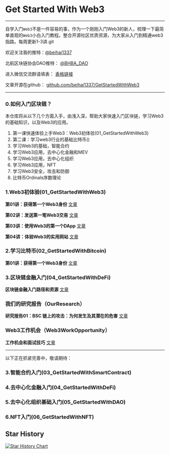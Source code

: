 # Get Started With Web3
---
自学入门`Web3`不是一件容易的事，作为一个刚刚入门Web3的新人，梳理一下最简单直观的`Web3`小白入门教程。整合开源社区优质资源，为大家从入门到精通web3指路。每周更新1-3讲.git

欢迎关注我的推特：[@beihai1337](https://twitter.com/beihai1337)

北航区块链协会DAO推特： [@BHBA_DAO](https://twitter.com/BHBA_DAO)

进入微信交流群请填表： [表格链接](https://forms.gle/QMBwL6LwZyQew1tX8)

文章开源在github： [github.com/beihai1337/GetStartedWithWeb3](https://github.com/beihai1337/GetStartedWithWeb3)

----

### 0.如何入门区块链？

本仓库将从以下几个方面入手，由浅入深，帮助大家快速入门区块链，学习Web3的基础知识，以及Web3的应用。

1. 第一课快速体验上手Web3：Web3初体验(01_GetStartedWithWeb3)
2. 第二课：学习web3行业的基础比特币()
3. 学习Web3的基础，智能合约
4. 学习Web3应用，去中心化金融和MEV
5. 学习Web3应用，去中心化组织
6. 学习Web3应用，NFT
7. 学习Web3安全，攻击和防御
8. 比特币Ordinals序数理论


### 1.Web3初体验(01_GetStartedWithWeb3)

**第01讲：获得第一个Web3身份** [文章](https://github.com/beihaili/Get-Started-with-Web3/blob/main/01_GetStartedWithWeb3/01_FirstWeb3Identity/README.MD)

**第02讲：发送第一笔Web3交易** [文章](https://github.com/beihaili/Get-Started-with-Web3/blob/main/01_GetStartedWithWeb3/02_FirstWeb3Transaction/README.MD)

**第03讲：使用Web3的第一个DApp** [文章](https://github.com/beihaili/Get-Started-with-Web3/blob/main/01_GetStartedWithWeb3/03_FirstWeb3Dapp/README.MD)

**第04讲：体验Web3的实用网站** [文章](https://github.com/beihaili/Get-Started-with-Web3/blob/main/01_GetStartedWithWeb3/04_UsefulWeb3Sites/README.MD)

### 2.学习比特币(02_GetStartedWithBitcoin)

**第01讲：获得第一个Web3身份** [文章](https://github.com/beihaili/Get-Started-with-Web3/blob/main/01_GetStartedWithWeb3/01_FirstWeb3Identity/README.MD)

### 3.区块链金融入门(04_GetStartedWithDeFi)

**区块链金融入门路径和资源** [文章](https://github.com/beihaili/Get-Started-with-Web3/tree/main/04_GetStartedWithDeFi)

### 我们的研究报告（OurResearch）

**研究报告01：BSC 链上的攻击：为何发生及其潜在的危害** [文章](https://bhbadao.github.io/BSC-attack_cn.html)

### Web3工作机会（Web3WorkOpportunity）

**工作机会和面试技巧** [文章](https://github.com/beihaili/Get-Started-with-Web3/blob/main/Web3WorkOpportunities/README.md)

---
以下正在抓紧完善中，敬请期待：

### 3.智能合约入门(03_GetStartedWithSmartContract)

### 4.去中心化金融入门(04_GetStartedWithDeFi)

### 5.去中心化组织基础入门(05_GetStartedWithDAO)

### 6.NFT入门(06_GetStartedWithNFT)

## Star History
[![Star History Chart](https://api.star-history.com/svg?repos=beihaili/Get-Started-with-Web3&type=Date)](https://star-history.com/#beihaili/Get-Started-with-Web3&Date)
